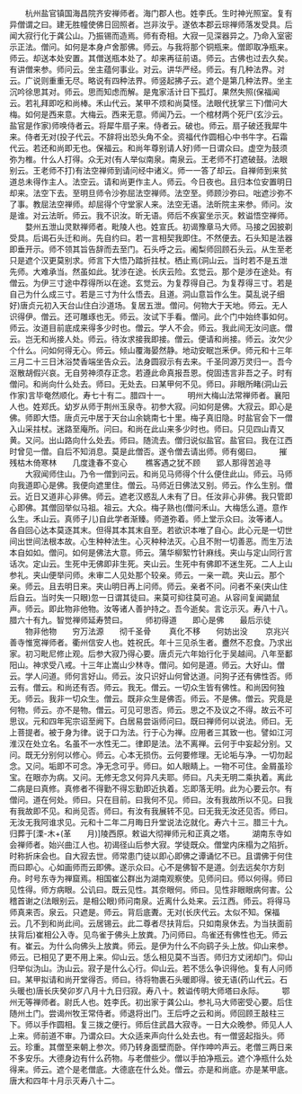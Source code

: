 <!-- { "loadSidebar": true } -->
　　杭州盐官镇国海昌院齐安禅师者。海门郡人也。姓李氏。生时神光照室。复有异僧谓之曰。建无胜幢使佛日回照者。岂非汝乎。遂依本郡云琮禅师落发受具。后闻大寂行化于龚公山。乃振锡而造焉。师有奇相。大寂一见深器异之。乃命入室密示正法。僧问。如何是本身卢舍那佛。师云。与我将那个铜瓶来。僧即取净瓶来。师云。却送本处安置。其僧送瓶本处了。却来再征前语。师云。古佛也过去久矣。有讲僧来参。师问云。坐主蕴何事业。对云。讲华严经。师云。有几种法界。对云。广说则重重无尽。略说有四种法界。师竖起拂子云。遮个是第几种法界。坐主沉吟徐思其对。师云。思而知虑而解。是鬼家活计日下孤灯。果然失照(保福闻云。若礼拜即吃和尚棒。禾山代云。某甲不烦和尚莫怪。法眼代抚掌三下)僧问大梅。如何是西来意。大梅云。西来无意。师闻乃云。一个棺材两个死尸(玄沙云。盐官是作家)师唤侍者云。将犀牛扇子来。侍者云。破也。师云。扇子破还我犀牛来。侍者无对(投子代云。不辞将出恐头角不全。资福代作圆相心中书牛字。石霜代云。若还和尚即无也。保福云。和尚年尊别请人好)师一日谓众曰。虚空为鼓须弥为椎。什么人打得。众无对(有人举似南泉。南泉云。王老师不打遮破鼓。法眼别云。王老师不打)有法空禅师到请问经中诸义。师一一答了却云。自禅师到来贫道总未得作主人。法空云。请和尚更作主人。师云。今日夜也。且归本位安置明日却来。法空下去。至明旦师令沙弥屈法空禅师。法空至。师顾沙弥曰。咄遮沙弥不了事。教屈法空禅师。却屈得个守堂家人来。法空无语。法昕院主来参。师问。汝是谁。对云法昕。师云。我不识汝。昕无语。师后不疾宴坐示灭。敕谥悟空禅师。
　　婺州五泄山灵默禅师者。毗陵人也。姓宣氏。初谒豫章马大师。马接之因披剃受具。后谒石头迁和尚。先自约曰。若一言相契我即住。不然便去。石头知是法器即垂开示。师不领其旨告辞而去至门。石头呼之云。阇梨师回顾石头云。从生至老只是遮个汉更莫别求。师言下大悟乃踏折拄杖。栖止焉(洞山云。当时若不是五泄先师。大难承当。然虽如此。犹涉在途。长庆云险。玄觉云。那个是涉在途处。有僧云。为伊三寸途中荐得所以在途。玄觉云。为复荐得自己。为复荐得三寸。若是自己为什么成三寸。若是三寸为什么悟去。且道。洞山意旨作么生。莫乱说子细好)唐贞元初入天台山住白沙道场。复居五泄。僧问。何物大于天地。师云。无人识得伊。僧云。还可雕琢也无。师云。汝试下手看。僧问。此个门中始终事如何。师云。汝道目前底成来得多少时也。僧云。学人不会。师云。我此间无汝问底。僧云。岂无和尚接人处。师云。待汝求接我即接。僧云。便请和尚接。师云。汝欠少个什么。问如何得无心。师云。倾山覆海晏然静。地动安眠岂釆伊。师元和十三年三月二十三日沐浴焚香端坐告众云。法身圆寂示有去来。千圣同源万灵归一。吾今沤散胡假兴哀。无自劳神须存正念。若遵此命真报吾恩。傥固违言非吾之子。时有僧问。和尚向什么处去。师曰。无处去。曰某甲何不见。师曰。非眼所睹(洞山云作家)言毕奄然顺化。寿七十有二。腊四十一。
　　明州大梅山法常禅师者。襄阳人也。姓郑氏。幼岁从师于荆州玉泉寺。初参大寂。问如何是佛。大寂云。即心是佛。师即大悟。唐贞元中居于天台山余姚南七十里。梅子真旧隐。时盐官会下一僧入山采拄杖。迷路至庵所。问曰。和尚在此山来多少时也。师曰。只见四山青又黄。又问。出山路向什么处去。师曰。随流去。僧归说似盐官。盐官曰。我在江西时曾见一僧。自后不知消息。莫是此僧否。遂令僧去请出师。师有偈曰。
　　摧残枯木倚寒林　　几度逢春不变心
　　樵客遇之犹不顾　　郢人那得苦追寻
　　大寂闻师住山。乃令一僧到问云。和尚见马师得个什么便住此山。师云。马师向我道即心是佛。我便向遮里住。僧云。马师近日佛法又别。师云。作么生别。僧云。近日又道非心非佛。师云。遮老汉惑乱人未有了日。任汝非心非佛。我只管即心即佛。其僧回举似马祖。祖云。大众。梅子熟也(僧问禾山。大梅恁么道。意作么生。禾山云。真师子儿)自此学者渐臻。师道弥着。师上堂示众曰。汝等诸人。各自回心达本莫逐其末。但得其本其末自至。若欲识本唯了自心。此心元是一切世间出世间法根本故。心生种种法生。心灭种种法灭。心且不附一切善恶。而生万法本自如如。僧问。如何是佛法大意。师云。蒲华柳絮竹针麻线。夹山与定山同行言话次。定山云。生死中无佛即非生死。夹山云。生死中有佛即不迷生死。二人上山参礼。夹山便举问师。未审二人见处那个较亲。师云。一亲一疏。夹山云。那个亲。师云。且去明日来。夹山明日再上问师。师云。亲者不问。问者不亲(夹山住后自云。当时失一只眼)忽一日谓其徒曰。来莫可抑往莫可追。从容间复闻鼯鼠声。师云。即此物非他物。汝等诸人善护持之。吾今逝矣。言讫示灭。寿八十八。腊六十有九。智觉禅师延寿赞曰。
　　师初得道　　即心是佛　　最后示徒
　　物非他物　　穷万法源　　彻千圣骨
　　真化不移　　何妨出没
　　京兆兴善寺惟宽禅师者。衢州信安人也。姓祝氏。年十三见杀生者。衋然不忍食。乃求出家。初习毗尼修止观。后参大寂乃得心要。唐贞元六年始行化于吴越间。八年至鄱阳山。神求受八戒。十三年止嵩山少林寺。僧问。如何是道。师云。大好山。僧云。学人问道。师何言好山。师云。汝只识好山何曾达道。问狗子还有佛性否。师云有。僧云。和尚还有否。师云。我无。僧云。一切众生皆有佛性。和尚因何独无。师云。我非一切众生。僧云。既非众生是佛否。师云。不是佛。僧云。究竟是何物。师云。亦不是物。僧云。可见可思否。师云。思之不及议之不得。故云不可思议。元和四年宪宗诏至阙下。白居易尝诣师问曰。既曰禅师何以说法。师曰。无上菩提者。被于身为律。说于口为法。行于心为禅。应用者三其致一也。譬如江河淮汉在处立名。名虽不一水性无二。律即是法。法不离禅。云何于中妄起分别。又问。既无分别何以修心。师云。心本无损伤。云何要修理。无论垢与净。一切勿起念。又问。垢即不可念。净无念可乎。师曰。如人眼睛上。一物不可住。金屑虽珍宝。在眼亦为病。又问。无修无念又何异凡夫耶。师曰。凡夫无明二乘执着。离此二病是曰真修。真修者不得勤不得忘勤即近执着。忘即落无明。此为心要云尔。有僧问。道在何处。师曰。只在目前。曰我何不见。师曰。汝有我故所以不见。曰我有我故即不见。和尚见否。师曰。有汝有我展转不见。曰无我无汝还见否。师曰。无汝无我阿谁求见。元和十二年二月晦日升堂说法讫就化。寿六十三。腊三十九。归葬于[溧-木+(革　　月)]陵西原。敕谥大彻禅师元和正真之塔。
　　湖南东寺如会禅师者。始兴曲江人也。初谒径山后参大寂。学徒既众。僧堂内床榻为之陷折。时称折床会也。自大寂去世。师常患门徒以即心即佛之谭诵忆不已。且谓佛于何住而曰即心。心如画师而云即佛。遂示众曰。心不是佛智不是道。剑去远矣尔方刻舟。时号东寺为禅窟焉。相国崔公群出为湖南观察使。见师问曰。师以何得。师曰见性得。师方病眼。公讥曰。既云见性。其奈眼何。师曰。见性非眼眼病何害。公稽首谢之(法眼别云。是相公眼)师问南泉。近离什么处来。云江西。师云。将得马师真来否。泉云。只遮是。师云。背后底聻。无对(长庆代云。太似不知。保福云。几不到和尚此间。云居锡云。此二尊者尽扶背后。只如南泉休去。为当扶面前扶背后)崔相公入寺。见鸟雀于佛头上放粪。乃问师曰。鸟雀还有佛性也无。师云有。崔云。为什么向佛头上放粪。师云。是伊为什么不向鹞子头上放。仰山来参。师云。已相见了更不用上来。仰山云。恁么相见莫不当否。师归方丈闭却门。仰山归举似沩山。沩山云。寂子是什么心行。仰山云。若不恁么争识得他。复有人问师曰。某甲拟请和尚开堂得否。师曰。待将物裹石头暖即得。彼无语(药山代云。石头暖也)唐长庆癸卯岁八月十九日归寂。寿八十。敕谥传明大师塔曰永际。
　　鄂州无等禅师者。尉氏人也。姓李氏。初出家于龚公山。参礼马大师密受心要。后住随州土门。尝谒州牧王常侍者。师退将出门。王后呼之云和尚。师回顾王敲柱三下。师以手作圆相。复三拨之便行。师后住武昌大寂寺。一日大众晚参。师见人人上来。师前道不审。乃谓众曰。大众适来声向什么处去也。有一僧竖起指头。师云。珍重。其僧至来朝上参次。师乃转身面壁而卧。佯作呻吟声云。老僧三两日来不多安乐。大德身边有什么药物。与老僧些少。僧以手拍净瓶云。遮个净瓶什么处得来。师云。遮个是老僧底。大德底在什么处。僧云。亦是和尚底。亦是某甲底。唐大和四年十月示灭寿八十二。
